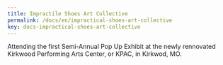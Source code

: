 ```yaml
---
title: Impractile Shoes Art Collective
permalink: /docs/en/impractical-shoes-art-collective
key: docs-impractical-shoes-art-collective
---
```

Attending the first Semi-Annual Pop Up Exhibit at the newly rennovated Kirkwood Performing Arts Center, or KPAC, in Kirkwod, MO. 

<!--more-->